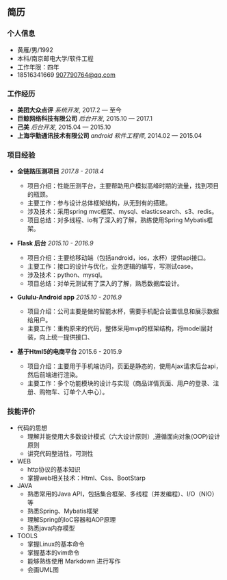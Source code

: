 ## 简历

### 个人信息
*	黄雁/男/1992
*	本科/南京邮电大学/软件工程
*	工作年限：四年
*	18516341669 907790764@qq.com

### 工作经历
*   **美团大众点评**
    *系统开发*, 2017.2 — 至今
*   **巨鲸网络科技有限公司**
    *后台开发*, 2015.10 — 2017.1
*   **己美** 
    *后台开发*, 2015.04 — 2015.10
*   **上海华勤通讯技术有限公司** 
	*android 软件工程师*, 2014.02 — 2015.04


### 项目经验

*	**全链路压测项目** *2017.8 - 2018.4*
	-	项目介绍：性能压测平台，主要帮助用户模拟高峰时期的流量，找到项目的瓶颈。
	- 	主要工作：参与设计总体框架结构，从无到有的搭建。
	-  涉及技术：采用spring mvc框架、mysql、elasticsearch、s3、redis。
	-	项目总结：对多线程、io有了深入的了解，熟练使用Spring Mybatis框架。
*	**Flask 后台** *2015.10 - 2016.9*
	-	项目介绍：主要给移动端（包括android，ios，水杯）提供api接口。
	-	主要工作：接口的设计与优化，业务逻辑的编写，写测试case。
	-	涉及技术：python、mysql。
	-	项目总结：对单元测试有了深入的了解，熟悉数据库设计。
		
*	**Gululu-Android app**
	*2015.10 - 2016.9*
	*	项目介绍：公司主要是做的智能水杯，需要手机配合设置信息和展示数据给用户。
	* 	主要工作：重构原来的代码，整体采用mvp的框架结构，将model层封装，向上统一提供接口、

*	**基于Html5的电商平台** 2015.6 - 2015.9
	-	项目介绍：主要用于手机端访问，页面是静态的，使用Ajax请求后台api，然后前端进行渲染。
	-	主要工作：多个功能模块的设计与实现（商品详情页面、用户的登录、注册、购物车、订单个人中心）。


### 技能评价

*	代码的思想
	-	理解并能使用大多数设计模式（六大设计原则）,遵循面向对象(OOP)设计原则
	-	讲究代码整洁性，可测性
*	WEB
	-	http协议的基本知识
	-	掌握web相关技术：Html、Css、BootStarp
*	JAVA
	-	熟悉常用的Java API，包括集合框架、多线程（并发编程）、I/O（NIO）等
	-	熟悉Spring、Mybatis框架 
	- 	理解Spring的IoC容器和AOP原理	
	-  熟悉java内存模型
*	TOOLS
	-	掌握Linux的基本命令
	-	掌握基本的vim命令
	-	能够熟练使用 Markdown 进行写作
	- 	会画UML图
